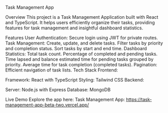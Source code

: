 Task Management App

Overview
This project is a Task Management Application built with React and TypeScript. 
It helps users efficiently organize their tasks, providing features for task management and insightful dashboard statistics.

Features
User Authentication: Secure login using JWT for private routes.
Task Management:
Create, update, and delete tasks.
Filter tasks by priority and completion status.
Sort tasks by start and end time.
Dashboard Statistics:
Total task count.
Percentage of completed and pending tasks.
Time lapsed and balance estimated time for pending tasks grouped by priority.
Average time for task completion (completed tasks).
Pagination: Efficient navigation of task lists.
Tech Stack
Frontend:

Framework: React with TypeScript
Styling: Tailwind CSS
Backend:

Server: Node.js with Express
Database: MongoDB

Live Demo
Explore the app here: Task Management App: https://task-management-app-beta-two.vercel.app/
